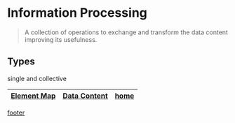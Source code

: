 # Information Processing
>A collection of operations to exchange and transform
the data content improving its usefulness.
## Types

single and collective

| [Element Map](map.md) | [Data Content](data_content.md) | [home](README.md) |
|-----------------------|---------------------------------|-------------------|

[footer](footer.md ':include')